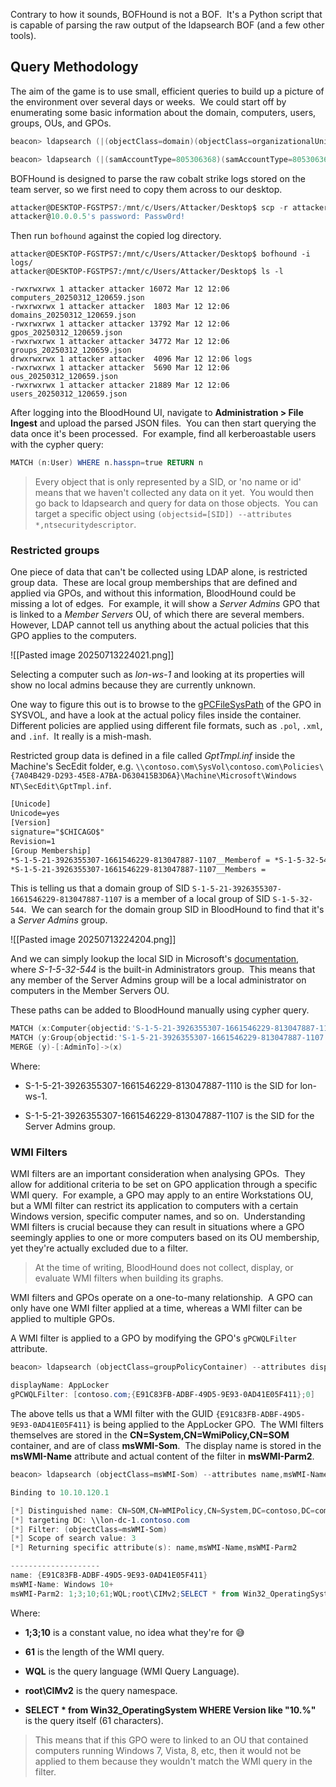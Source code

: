 
Contrary to how it sounds, BOFHound is not a BOF.  It's a Python script that is capable of parsing the raw output of the ldapsearch BOF (and a few other tools).

## Query Methodology

The aim of the game is to use small, efficient queries to build up a picture of the environment over several days or weeks.  We could start off by enumerating some basic information about the domain, computers, users, groups, OUs, and GPOs.

```powershell
beacon> ldapsearch (|(objectClass=domain)(objectClass=organizationalUnit)(objectClass=groupPolicyContainer)) *,ntsecuritydescriptor

beacon> ldapsearch (|(samAccountType=805306368)(samAccountType=805306369)(samAccountType=268435456)) --attributes *,ntsecuritydescriptor
```

BOFHound is designed to parse the raw cobalt strike logs stored on the team server, so we first need to copy them across to our desktop.

```powershell
attacker@DESKTOP-FGSTPS7:/mnt/c/Users/Attacker/Desktop$ scp -r attacker@10.0.0.5:/opt/cobaltstrike/logs .
attacker@10.0.0.5's password: Passw0rd!
```

Then run `bofhound` against the copied log directory.

```
attacker@DESKTOP-FGSTPS7:/mnt/c/Users/Attacker/Desktop$ bofhound -i logs/
attacker@DESKTOP-FGSTPS7:/mnt/c/Users/Attacker/Desktop$ ls -l

-rwxrwxrwx 1 attacker attacker 16072 Mar 12 12:06 computers_20250312_120659.json
-rwxrwxrwx 1 attacker attacker  1803 Mar 12 12:06 domains_20250312_120659.json
-rwxrwxrwx 1 attacker attacker 13792 Mar 12 12:06 gpos_20250312_120659.json
-rwxrwxrwx 1 attacker attacker 34772 Mar 12 12:06 groups_20250312_120659.json
drwxrwxrwx 1 attacker attacker  4096 Mar 12 12:06 logs
-rwxrwxrwx 1 attacker attacker  5690 Mar 12 12:06 ous_20250312_120659.json
-rwxrwxrwx 1 attacker attacker 21889 Mar 12 12:06 users_20250312_120659.json
```

After logging into the BloodHound UI, navigate to **Administration > File Ingest** and upload the parsed JSON files.  You can then start querying the data once it's been processed.  For example, find all kerberoastable users with the cypher query:

```powershell
MATCH (n:User) WHERE n.hasspn=true RETURN n
```

> Every object that is only represented by a SID, or 'no name or id' means that we haven't collected any data on it yet.  You would then go back to ldapsearch and query for data on those objects.  You can target a specific object using `(objectsid=[SID]) --attributes *,ntsecuritydescriptor`.

### Restricted groups
One piece of data that can't be collected using LDAP alone, is restricted group data.  These are local group memberships that are defined and applied via GPOs, and without this information, BloodHound could be missing a lot of edges.  For example, it will show a _Server Admins_ GPO that is linked to a _Member Servers_ OU, of which there are several members.  However, LDAP cannot tell us anything about the actual policies that this GPO applies to the computers.

![[Pasted image 20250713224021.png]]

Selecting a computer such as _lon-ws-1_ and looking at its properties will show no local 
admins because they are currently unknown.

One way to figure this out is to browse to the [gPCFileSysPath](https://learn.microsoft.com/en-us/openspecs/windows_protocols/ms-ada1/6eb770b7-0c89-4a3e-a41e-2807d46880d8) of the GPO in SYSVOL, and have a look at the actual policy files inside the container.  Different policies are applied using different file formats, such as `.pol`, `.xml`, and `.inf`.  It really is a mish-mash.

Restricted group data is defined in a file called _GptTmpl.inf_ inside the Machine's SecEdit folder, e.g. `\\contoso.com\SysVol\contoso.com\Policies\{7A04B429-D293-45E8-A7BA-D630415B3D6A}\Machine\Microsoft\Windows NT\SecEdit\GptTmpl.inf`.

```txt
[Unicode]
Unicode=yes
[Version]
signature="$CHICAGO$"
Revision=1
[Group Membership]
*S-1-5-21-3926355307-1661546229-813047887-1107__Memberof = *S-1-5-32-544
*S-1-5-21-3926355307-1661546229-813047887-1107__Members =
```

This is telling us that a domain group of SID `S-1-5-21-3926355307-1661546229-813047887-1107` is a member of a local group of SID `S-1-5-32-544`.  We can search for the domain group SID in BloodHound to find that it's a _Server Admins_ group.

![[Pasted image 20250713224204.png]]

And we can simply lookup the local SID in Microsoft's [documentation](https://learn.microsoft.com/en-us/windows-server/identity/ad-ds/manage/understand-security-identifiers), where _S-1-5-32-544_ is the built-in Administrators group.  This means that any member of the Server Admins group will be a local administrator on computers in the Member Servers OU.

These paths can be added to BloodHound manually using cypher query.

```powershell
MATCH (x:Computer{objectid:'S-1-5-21-3926355307-1661546229-813047887-1110'})
MATCH (y:Group{objectid:'S-1-5-21-3926355307-1661546229-813047887-1107'})
MERGE (y)-[:AdminTo]->(x)
```

Where:

- S-1-5-21-3926355307-1661546229-813047887-1110 is the SID for lon-ws-1.
    
- S-1-5-21-3926355307-1661546229-813047887-1107 is the SID for the Server Admins group.

### WMI Filters

WMI filters are an important consideration when analysing GPOs.  They allow for additional criteria to be set on GPO application through a specific WMI query.  For example, a GPO may apply to an entire Workstations OU, but a WMI filter can restrict its application to computers with a certain Windows version, specific computer names, and so on.  Understanding WMI filters is crucial because they can result in situations where a GPO seemingly applies to one or more computers based on its OU membership, yet they're actually excluded due to a filter.

> At the time of writing, BloodHound does not collect, display, or evaluate WMI filters when building its graphs.

WMI filters and GPOs operate on a one-to-many relationship.  A GPO can only have one WMI filter applied at a time, whereas a WMI filter can be applied to multiple GPOs.

A WMI filter is applied to a GPO by modifying the GPO's `gPCWQLFilter` attribute.

```powershell
beacon> ldapsearch (objectClass=groupPolicyContainer) --attributes displayname,gPCWQLFilter

displayName: AppLocker
gPCWQLFilter: [contoso.com;{E91C83FB-ADBF-49D5-9E93-0AD41E05F411};0]
```

The above tells us that a WMI filter with the GUID `{E91C83FB-ADBF-49D5-9E93-0AD41E05F411}` is being applied to the AppLocker GPO.  The WMI filters themselves are stored in the **CN=System,CN=WmiPolicy,CN=SOM** container, and are of class **msWMI-Som**.  The display name is stored in the **msWMI-Name** attribute and actual content of the filter in **msWMI-Parm2**.

```powershell
beacon> ldapsearch (objectClass=msWMI-Som) --attributes name,msWMI-Name,msWMI-Parm2 --dn "CN=SOM,CN=WMIPolicy,CN=System,DC=contoso,DC=com"

Binding to 10.10.120.1

[*] Distinguished name: CN=SOM,CN=WMIPolicy,CN=System,DC=contoso,DC=com
[*] targeting DC: \\lon-dc-1.contoso.com
[*] Filter: (objectClass=msWMI-Som)
[*] Scope of search value: 3
[*] Returning specific attribute(s): name,msWMI-Name,msWMI-Parm2

--------------------
name: {E91C83FB-ADBF-49D5-9E93-0AD41E05F411}
msWMI-Name: Windows 10+
msWMI-Parm2: 1;3;10;61;WQL;root\CIMv2;SELECT * from Win32_OperatingSystem WHERE Version like "10.%";
```

Where:

- **1;3;10** is a constant value, no idea what they're for 😅
    
- **61** is the length of the WMI query.
    
- **WQL** is the query language (WMI Query Language).
    
- **root\CIMv2** is the query namespace.
    
- **SELECT * from Win32_OperatingSystem WHERE Version like "10.%"**  
    is the query itself (61 characters).

> This means that if this GPO were to linked to an OU that contained computers running Windows 7, Vista, 8, etc, then it would not be applied to them because they wouldn't match the WMI query in the filter.
